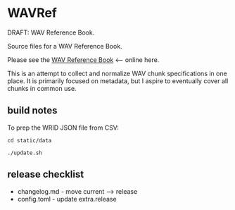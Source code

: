 # WAVRef

DRAFT: WAV Reference Book.  

Source files for a WAV Reference Book.

Please see the [WAV Reference Book](https://wavref.til.cafe/) <-- online here.

This is an attempt to collect and normalize WAV chunk specifications in one place. It is primarily focused on metadata, but I aspire to eventually cover all chunks in common use.


## build notes

To prep the WRID JSON file from CSV:
```
cd static/data

./update.sh
```

## release checklist

* changelog.md - move current --> release
* config.toml - update extra.release


